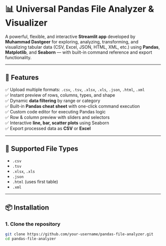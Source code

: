 # 📊 Universal Pandas File Analyzer & Visualizer

A powerful, flexible, and interactive **Streamlit app** developed by **Muhammad Dastgeer** for exploring, analyzing, transforming, and visualizing tabular data (CSV, Excel, JSON, HTML, XML, etc.) using **Pandas**, **Matplotlib**, and **Seaborn** — with built-in command reference and export functionality.

----------

## 🚀 Features

✅ Upload multiple formats: `.csv`, `.tsv`, `.xlsx`, `.xls`, `.json`, `.html`, `.xml`  
✅ Instant preview of rows, columns, types, and shape  
✅ Dynamic **data filtering** by range or category  
✅ Built-in **Pandas cheat sheet** with one-click command execution  
✅ Custom code editor for executing Pandas logic  
✅ Row & column preview with sliders and selectors  
✅ Interactive **line, bar, scatter plots** using Seaborn  
✅ Export processed data as **CSV** or **Excel**

------------------------------------------------------------------

## 📂 Supported File Types

- `.csv`
- `.tsv`
- `.xlsx`, `.xls`
- `.json`
- `.html` (uses first table)
- `.xml`

---

## 📦 Installation

### 1. Clone the repository

```bash
git clone https://github.com/your-username/pandas-file-analyzer.git
cd pandas-file-analyzer

 
 
